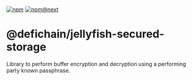 [![npm](https://img.shields.io/npm/v/@defichain/jellyfish-secured-storage)](https://www.npmjs.com/package/@defichain/jellyfish-secured-storage/v/latest)
[![npm@next](https://img.shields.io/npm/v/@defichain/jellyfish-secured-storage/next)](https://www.npmjs.com/package/@defichain/jellyfish-secured-storage/v/next)

# @defichain/jellyfish-secured-storage

Library to perform buffer encryption and decryption using a performing party known passphrase.
